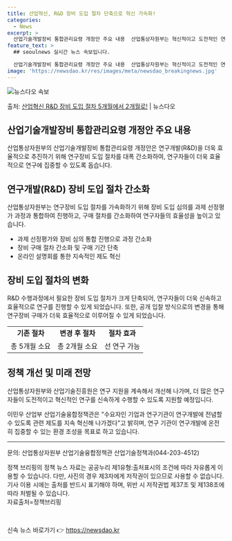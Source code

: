 ```yaml
---
title: 산업혁신, R&D 장비 도입 절차 단축으로 혁신 가속화!
categories:
  - News
excerpt: >
  산업기술개발장비 통합관리요령 개정안 주요 내용  산업통상자원부는 혁신적이고 도전적인 연구개발을 신속하게 추진…
feature_text: >
  ## seoulnews 실시간 뉴스 속보입니다.

  산업기술개발장비 통합관리요령 개정안 주요 내용  산업통상자원부는 혁신적이고 도전적인 연구개발을 신속하게 추진…
image: 'https://newsdao.kr/res/images/meta/newsdao_breakingnews.jpg'
---
```


![뉴스다오 속보](https://newsdao.kr/res/images/meta/newsdao_breakingnews.jpg)

<p>출처: <a href="https://newsdao.kr/4198" rel="dofollow">산업혁신 R&D 장비 도입 절차 5개월에서 2개월로!</a> | 뉴스다오</p>

<h2 data-ke-size="size26">산업기술개발장비 통합관리요령 개정안 주요 내용</h2>
<p data-ke-size="size16">산업통상자원부의 산업기술개발장비 통합관리요령 개정안은 연구개발(R&D)을 더욱 효율적으로 추진하기 위해 연구장비 도입 절차를 대폭 간소화하여, 연구자들이 더욱 효율적으로 연구에 집중할 수 있도록 돕습니다.</p>

<h2 data-ke-size="size26">연구개발(R&D) 장비 도입 절차 간소화</h2>
<p data-ke-size="size16">산업통상자원부는 연구장비 도입 절차를 가속화하기 위해 장비 도입 심의를 과제 선정평가 과정과 통합하여 진행하고, 구매 절차를 간소화하여 연구자들의 효율성을 높이고 있습니다.</p>
<ul>
<li>과제 선정평가와 장비 심의 통합 진행으로 과정 간소화</li>
<li>장비 구매 절차 간소화 및 구매 기간 단축</li>
<li>온라인 설명회를 통한 지속적인 제도 혁신</li>
</ul>

<h2 data-ke-size="size26">장비 도입 절차의 변화</h2>
<p data-ke-size="size16">R&D 수행과정에서 필요한 장비 도입 절차가 크게 단축되어, 연구자들이 더욱 신속하고 효율적으로 연구를 진행할 수 있게 되었습니다. 또한, 공개 입찰 방식으로의 변경을 통해 연구장비 구매가 더욱 효율적으로 이루어질 수 있게 되었습니다.</p>
<table>
<tr>
<td style="text-align: center; height: 17px;"><b>기존 절차</b></td>
<td style="text-align: center; height: 17px;"><b>변경 후 절차</b></td>
<td style="text-align: center; height: 17px;"><b>절차 효과</b></td>
</tr>
<tr>
<td style="text-align: center; height: 17px;">총 5개월 소요</td>
<td style="text-align: center; height: 17px;">총 2개월 소요</td>
<td style="text-align: center; height: 17px;">선 연구 가능</td>
</tr>
</table>

<h2 data-ke-size="size26">정책 개선 및 미래 전망</h2>
<p data-ke-size="size16">산업통상자원부와 산업기술진흥원은 연구 지원을 계속해서 개선해 나가며, 더 많은 연구자들이 도전적이고 혁신적인 연구를 신속하게 수행할 수 있도록 지원할 예정입니다.</p>

<p data-ke-size="size16">이민우 산업부 산업기술융합정책관은 "수요자인 기업과 연구기관이 연구개발에 전념할 수 있도록 관련 제도를 지속 혁신해 나가겠다"고 밝히며, 연구 기관이 연구개발에 온전히 집중할 수 있는 환경 조성을 목표로 하고 있습니다.</p>

<hr>
<p data-ke-size="size16">문의: 산업통상자원부 산업기술융합정책관 산업기술정책과(044-203-4512)</p>
<p data-ke-size="size16">정책 브리핑의 정책 뉴스 자료는 공공누리 제1유형:출처표시의 조건에 따라 자유롭게 이용할 수 있습니다. 다만, 사진의 경우 제3자에게 저작권이 있으므로 사용할 수 없습니다. 기사 이용 시에는 출처를 반드시 표기해야 하며, 위반 시 저작권법 제37조 및 제138조에 따라 처벌될 수 있습니다. <span style="color: #1a5490;">&nbsp;</span><span style="color: #1a5490;">&nbsp;</span><span style="color: #1a5490;">&nbsp;</span> <br>자료출처=정책브리핑</p>
<p data-ke-size="size16">&nbsp;</p> 

신속 뉴스 바로가기 👉 <a href="https://newsdao.kr" rel="dofollow">https://newsdao.kr</a>


